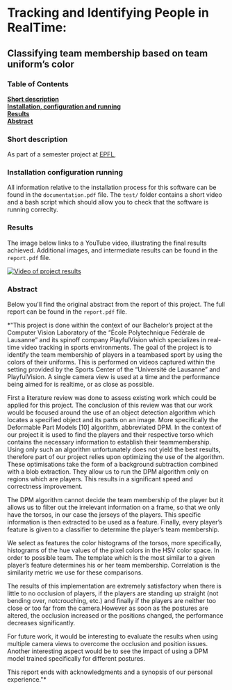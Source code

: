 # Tracking and Identifying People in Real­Time:
## Classifying team membership based on team uniform’s color

### Table of Contents
**[Short description](#short-description)**  
**[Installation, configuration and running](#installation-configuration-running)**  
**[Results](#results)**  
**[Abstract](#Abstract)**  

### Short description
As part of a semester project at [EPFL](www.epfl.ch),


### Installation configuration running
All information relative to the installation process for this software can be found in the `documentation.pdf` file. The `test/` folder contains a short video and a bash script which should allow you to check that the software is running correclty.

### Results
The image below links to a YouTube video, illustrating the final results achieved. Additional images, and intermediate results can be found in the `report.pdf` file.

[![Video of project results](http://img.youtube.com/vi/pOEk0HC6Kvc/0.jpg)](http://www.youtube.com/watch?v=pOEk0HC6Kvc)

### Abstract
Below you'll find the original abstract from the report of this project. The full report can be found in the `report.pdf` file.

 
*"This project is done within the context of our Bachelor’s project at the Computer Vision Laboratory of the “École Polytechnique Fédérale de Lausanne” and its spin­off company PlayfulVision which specializes in real­time video tracking in sports environments. The goal of the project is to identify the team membership of players in a team­based sport by using the colors of their uniforms. This is performed on videos captured within the setting provided by the Sports Center of the “Université de Lausanne” and PlayfulVision. A single camera view is used at a time and the performance being aimed for is real­time, or as close as possible.

First a literature review was done to assess existing work which could be applied for this project. The conclusion of this review was that our work would be focused around the use of an object detection algorithm which locates a specified object and its parts on an image. More specifically the Deformable Part Models [10] algorithm, abbreviated DPM. In the context of our project it is used to find the players and their respective torso which contains the necessary information to establish their team­membership. Using only such an algorithm unfortunately does not yield the best results, therefore part of our project relies upon optimizing the use of the algorithm. These optimisations take the form of a background subtraction combined with a blob extraction. They allow us to run the DPM algorithm only on regions which are players. This results in a significant speed and correctness improvement.

The DPM algorithm cannot decide the team membership of the player but it allows us to filter out the irrelevant information on a frame, so that we only have the torsos, in our case the jerseys of the players. This specific information is then extracted to be used as a feature. Finally, every player’s feature is given to a classifier to determine the player’s team membership.

We select as features the color histograms of the torsos, more specifically, histograms of the hue values of the pixel colors in the HSV color space. In order to possible team. The template which is the most similar to a given player’s feature determines his or her team membership. Correlation is the similarity metric we use for these comparisons.

The results of this implementation are extremely satisfactory when there is little to no occlusion of players, if the players are standing up straight (not bending over, notcrouching, etc.) and finally if the players are neither too close or too far from the camera.However as soon as the postures are altered, the occlusion increased or the positions changed, the performance decreases significantly.

For future work, it would be interesting to evaluate the results when using multiple camera views to overcome the occlusion and position issues. Another interesting aspect would be to see the impact of using a DPM model trained specifically for different postures.

This report ends with acknowledgments and a synopsis of our personal experience."*
